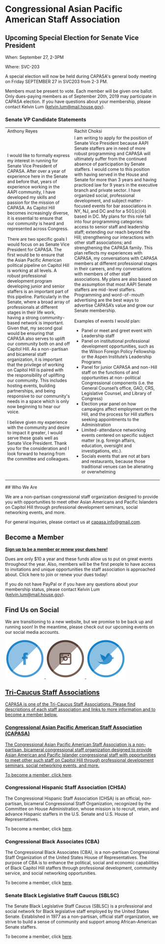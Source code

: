 # Congressional Asian Pacific American Staff Association


## Upcoming Special Election for Senate Vice President 
When: September 27, 2-3PM

Where: SVC-203
 
A special election will now be held during CAPASA's general body meeting on Friday SEPTEMBER 27 in SVC203 from 2-3 PM.

Members must be present to vote. Each member will be given one ballot. Only dues-paying members as of September 20th, 2019 may participate in CAPASA election. If you have questions about your membership, please contact Kelvin Lum (kelvin.lum@mail.house.gov).

### Senate VP Candidate Statements

<table>
  <tr> <td> Anthony Reyes </td><td> Rachit Choksi </td></tr>
    
<tr><td>
I would like to formally express my interest in running for Senate Vice President of CAPASA. After over a year of experience here in the Senate and before that, years of experience working in the AAPI community, I have developed my skills and passion for the mission of CAPASA. As Capitol Hill becomes increasingly diverse, it is essential to ensure that our community is heard and represented across Congress. <br><br> There are two specific goals I would focus on as Senate Vice President for CAPASA. The first would be to ensure that the Asian Pacific American political pipeline on Capitol Hill is working at all levels. A robust professional development program developing junior and senior staffers is an important part of this pipeline. Particularly in the Senate, where a broad array of professionals at different stages in their life work, having a strong community-based network is important. Given that, my second goal would be ensuring that CAPASA also serves to uplift our community both on and off Capitol Hill. As a non-partisan and bicameral staff organization, it is important that the privilege of working on Capitol Hill is paired with the responsibility of uplifting our community. This includes hosting events, building partnerships, and being responsive to our community's needs in a space which is only now beginning to hear our voice. <br><Br> I believe given my experience with the community and desire to impact it greater, I would serve these goals well as Senate Vice President. Thank you for the consideration and I look forward to hearing from the committee and colleagues.
  </td><td>
  I am writing to apply for the position of Senate Vice President because AAPI Senate staffers are in need of more robust programming and CAPASA will ultimately suffer from the continued absence of participation by Senate staffers. I would come to this position with having served in the House and Senate for more than 3 years and having practiced law for 9 years in the executive branch and private sector. I have organized social, professional development, and subject matter-focused events for bar associations in NY, NJ, and DC and for a 501(c)(4) based in DC. My plans for this role fall into four programming categories: access to senior staff and leadership staff; extending our reach beyond the Hill; strengthening our interactions with other staff associations; and strengthening the CAPASA family. This plan reflects my experiences with CAPASA, my conversations with CAPASA members at different professional stages in their careers, and my conversations with members of other staff associations. My plans are also based on the assumption that most AAPI Senate staffers are mid-level staffers. Programming and word-of-mouth advertising are the best ways to advertise CAPASA’s value and grow our Senate membership. <br><br> Examples of events I would plan: <br>
  <ul>
    <li>Panel or meet and greet event with Leadership staff</li>
  <li>Panel on institutional professional development opportunities, such as the Wilson Foreign Policy Fellowship or the Aspen Institute’s Leadership Programs</li>
<li>Panel for junior CAPASA and non-Hill staff on the functions of and opportunities at non-political Congressional components (i.e. the General Counsel’s office, GAO, CRS, Legislative Counsel, and Library of Congress)</li>
<li>Election year panel on how campaigns affect employment on the Hill, and the process for Hill staffers seeking appointments to the Administration</li>
<li>Limited-attendance networking events centered on specific subject matter (e.g. foreign affairs, education, oversight and investigations, etc.).</li>
<li>Socials events that are not at bars and restaurants, because those traditional venues can be alienating or overwhelming</li>
 </ul>
  </td>
  </tr></table>
## Who We Are

We are a non-partisan congressional staff organization designed to provide you with opportunities to meet other Asian Americans and Pacific Islanders on Capitol Hill through professional development seminars, social networking events, and more.

For general inquiries, please contact us at [capasa.info@gmail.com](mailto:capasa.info@gmail.com).

## Become a Member

[**Sign up to be a member or renew your dues here!**](https://form.jotform.com/72825217993163)

Dues are only $10 a year and these funds allow us to put on great events throughout the year. Also, members will be the first people to have access to invitations and unique opportunities the staff association is approached about. Click here to join or renew your dues today!

If you do not have PayPal or if you have any questions about your membership status, please contact Kelvin Lum ([kelvin.lum@mail.house.gov](mailto:kelvin.lum@mail.house.gov)). 

## Find Us on Social

We are transitioning to a new website, but we promise to be back up and running soon! In the meantime, please check out our upcoming events on our social media accounts. 


<a href="https://www.facebook.com/CongressionalAPAStaff/"><img src="/Pictures/Facebook.png">
<a href="https://www.instagram.com/capasa_dc/"><img src="/Pictures/Instagram.png">
<a href="https://twitter.com/capasadc"><img src="/Pictures/Twitter.png">  
  

## Tri-Caucus Staff Associations

CAPASA is one of the Tri-Caucus Staff Associations. Please find descriptions of each staff association and links to more information and to become a member below.

### Congressional Asian Pacific American Staff Association (CAPASA)

The Congressional Asian Pacific American Staff Association is a non-partisan, bicameral congressional staff organization designed to provide Asian American and Pacific Islander congressional staff with opportunities to meet other such staff on Capitol Hill through professional development seminars, social networking events, and more.

To become a member, click [here](https://form.jotform.com/72825217993163).

### Congressional Hispanic Staff Association (CHSA)

The Congressional Hispanic Staff Association (CHSA) is an official, non-partisan, bicameral Congressional Staff Organization, recognized by the Committee on House Administration, whose mission is to recruit, retain, and advance Hispanic staffers in the U.S. Senate and U.S. House of Representatives. ​

To become a member, click [here](https://www.chsadc.org/membership.html).

### Congressional Black Associates (CBA)

The Congressional Black Associates (CBA), is a non-partisan Congressional Staff Organization of the United States House of Representatives. The purpose of CBA is to enhance the political, social and economic capabilities of Black Capitol Hill staffers  through professional development, community service, and social networking opportunities.

To become a member, click [here](http://www.congressionalblackassociates.com/joincba).

### Senate Black Legislative Staff Caucus (SBLSC)

The Senate Black Legislative Staff Caucus (SBLSC) is a professional and social network for Black legislative staff employed by the United States Senate. Established in 1977 as a non-partisan, official staff organization, we strive to build a sense of community and support among African-American Senate staffers.

To become a member, click [here](http://sblsc77.wixsite.com/sblsc).
